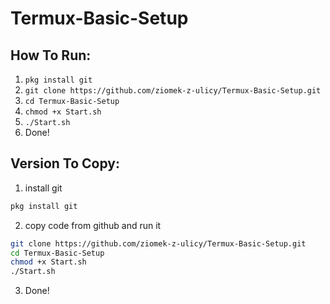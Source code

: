 # Termux-Basic-Setup
## How To Run:
1. `pkg install git`
2. `git clone https://github.com/ziomek-z-ulicy/Termux-Basic-Setup.git`
3. `cd Termux-Basic-Setup`
4. `chmod +x Start.sh`
5. `./Start.sh` 
6. Done!
## Version To Copy:
1. install git
```bash
pkg install git
```
2. copy code from github and run it
```bash
git clone https://github.com/ziomek-z-ulicy/Termux-Basic-Setup.git
cd Termux-Basic-Setup
chmod +x Start.sh
./Start.sh
``` 
3. Done!
